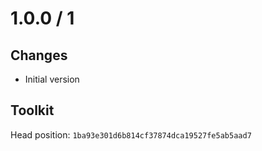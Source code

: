 # 1.0.0 / 1

## Changes

- Initial version

## Toolkit

Head position: `1ba93e301d6b814cf37874dca19527fe5ab5aad7`
